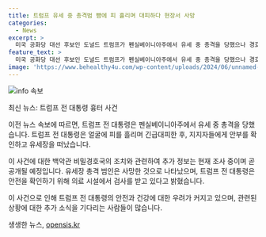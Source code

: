 ```yaml
---
title: 트럼프 유세 중 총격범 뺨에 피 흘리며 대피하다 현장서 사망
categories:
  - News
excerpt: >
  미국 공화당 대선 후보인 도널드 트럼프가 펜실베이니아주에서 유세 중 총격을 당했으나 경호원들의 신속한 대응으로 안전을 유지했다고 함께 전달된다. 이에 대선캠프와 백악관 경호국은 대통령의 안전 및 의료 상황에 대한 조치를 취하고 있다. 현장에서의 총격 범인은 사망한 것으로 보고되며, 추가 정보는 추후 공개될 예정이다.
feature_text: >
  미국 공화당 대선 후보인 도널드 트럼프가 펜실베이니아주에서 유세 중 총격을 당했으나 경호원들의 신속한 대응으로 안전을 유지했다고 함께 전달된다. 이에 대선캠프와 백악관 경호국은 대통령의 안전 및 의료 상황에 대한 조치를 취하고 있다. 현장에서의 총격 범인은 사망한 것으로 보고되며, 추가 정보는 추후 공개될 예정이다.
image: 'https://www.behealthy4u.com/wp-content/uploads/2024/06/unnamed-file.png'
---
```


<p><img src="https://www.behealthy4u.com/wp-content/uploads/2024/06/unnamed-file.png" alt="info 속보" /></p>

<p>최신 뉴스: 트럼프 전 대통령 흉터 사건</p>

<p>이전 뉴스 속보에 따르면, 트럼프 전 대통령은 펜실베이니아주에서 유세 중 총격을 당했습니다. 트럼프 전 대통령은 얼굴에 피를 흘리며 긴급대피한 후, 지지자들에게 안부를 확인하고 유세장을 떠났습니다.</p>

<p>이 사건에 대한 백악관 비밀경호국의 조치와 관련하여 추가 정보는 현재 조사 중이며 곧 공개될 예정입니다. 유세장 총격 범인은 사망한 것으로 나타났으며, 트럼프 전 대통령은 안전을 확인하기 위해 의료 시설에서 검사를 받고 있다고 밝혔습니다.</p>

<p>이 사건으로 인해 트럼프 전 대통령의 안전과 건강에 대한 우려가 커지고 있으며, 관련된 상황에 대한 추가 소식을 기다리는 사람들이 많습니다.</p>
생생한 뉴스, <a href="https://opensis.kr" rel="dofollow">opensis.kr</a>


